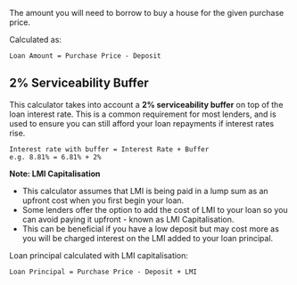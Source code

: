 The amount you will need to borrow to buy a house for the given purchase price.

Calculated as:

```
Loan Amount = Purchase Price - Deposit
```

## 2% Serviceability Buffer

This calculator takes into account a **2% serviceability buffer** on top of the loan interest rate. This is a common requirement for most lenders, and is used to ensure you can still afford your loan repayments if interest rates rise.

```
Interest rate with buffer = Interest Rate + Buffer
e.g. 8.81% = 6.81% + 2%
```

**Note: LMI Capitalisation**

- This calculator assumes that LMI is being paid in a lump sum as an upfront cost when you first begin your loan.
- Some lenders offer the option to add the cost of LMI to your loan so you can avoid paying it upfront - known as LMI Capitalisation.
- This can be beneficial if you have a low deposit but may cost more as you will be charged interest on the LMI added to your loan principal.

Loan principal calculated with LMI capitalisation:

```
Loan Principal = Purchase Price - Deposit + LMI
```
